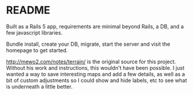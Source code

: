# README

Built as a Rails 5 app, requirements are minimal beyond Rails, a DB, and a few javascript libraries.

Bundle install, create your DB, migrate, start the server and visit the homepage to get started.

http://mewo2.com/notes/terrain/ is the original source for this project. Without his work and instructions, this wouldn't have been possible. I just wanted a way to save interesting maps and add a few details, as well as a bit of custom adjustments so I could show and hide labels, etc to see what is underneath a little better.
